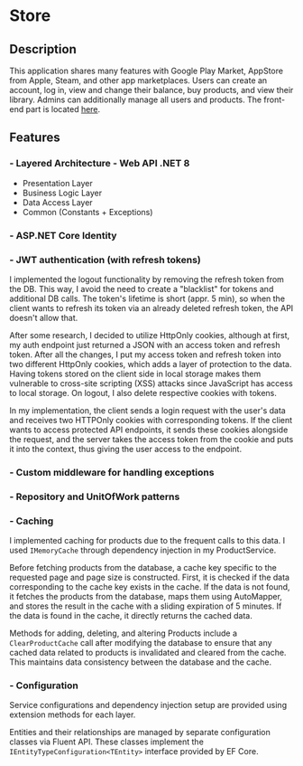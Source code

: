 # Store
## Description
This application shares many features with Google Play Market, AppStore from Apple, Steam, and other app marketplaces.
Users can create an account, log in, view and change their balance, buy products, and view their library.
Admins can additionally manage all users and products.
The front-end part is located [here](https://github.com/VladKorniienko/StoreClientAngular).
## Features
### - Layered Architecture - Web API .NET 8
- Presentation Layer
- Business Logic Layer
- Data Access Layer
- Common (Constants + Exceptions)
### - ASP.NET Core Identity
### - JWT authentication (with refresh tokens)

I implemented the logout functionality by removing the refresh token from the DB. This way, I avoid the need to create a "blacklist" for tokens and additional DB calls. The token's lifetime is short (appr. 5 min), so when the client wants to refresh its token via an already deleted refresh token, the API doesn't allow that.

After some research, I decided to utilize HttpOnly cookies, although at first, my auth endpoint just returned a JSON with an access token and refresh token. After all the changes, I put my access token and refresh token into two different HttpOnly cookies, which adds a layer of protection to the data. Having tokens stored on the client side in local storage makes them vulnerable to cross-site scripting (XSS) attacks since JavaScript has access to local storage. On logout, I also delete respective cookies with tokens.

In my implementation, the client sends a login request with the user's data and receives two HTTPOnly cookies with corresponding tokens. If the client wants to access protected API endpoints, it sends these cookies alongside the request, and the server takes the access token from the cookie and puts it into the context, thus giving the user access to the endpoint.

### - Custom middleware for handling exceptions
### - Repository and UnitOfWork patterns
### - Caching

I implemented caching for products due to the frequent calls to this data. I used `IMemoryCache` through dependency injection in my ProductService. 

Before fetching products from the database, a cache key specific to the requested page and page size is constructed. First, it is checked if the data corresponding to the cache key exists in the cache. If the data is not found, it fetches the products from the database, maps them using AutoMapper, and stores the result in the cache with a sliding expiration of 5 minutes. If the data is found in the cache, it directly returns the cached data.

Methods for adding, deleting, and altering Products include a `ClearProductCache` call after modifying the database to ensure that any cached data related to products is invalidated and cleared from the cache. This maintains data consistency between the database and the cache.

### - Configuration

Service configurations and dependency injection setup are provided using extension methods for each layer.

Entities and their relationships are managed by separate configuration classes via Fluent API. These classes implement the `IEntityTypeConfiguration<TEntity>` interface provided by EF Core.
